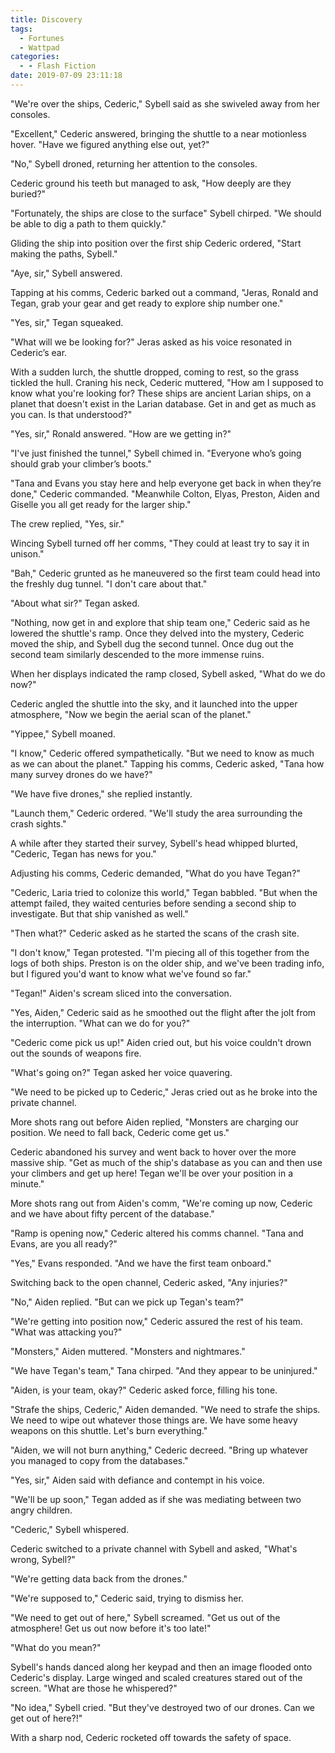 ```yaml
---
title: Discovery
tags:
  - Fortunes
  - Wattpad
categories:
  - - Flash Fiction
date: 2019-07-09 23:11:18
---
```


"We're over the ships, Cederic," Sybell said as she swiveled away from her consoles. 

"Excellent," Cederic answered, bringing the shuttle to a near motionless hover. "Have we figured anything else out, yet?" 

"No," Sybell droned, returning her attention to the consoles. 

Cederic ground his teeth but managed to ask, "How deeply are they buried?"

"Fortunately, the ships are close to the surface" Sybell chirped. "We should be able to dig a path to them quickly.<!-- more -->" 

Gliding the ship into position over the first ship Cederic ordered, "Start making the paths, Sybell." 

"Aye, sir," Sybell answered. 

Tapping at his comms, Cederic barked out a command, "Jeras, Ronald and Tegan, grab your gear and get ready to explore ship number one." 

"Yes, sir," Tegan squeaked. 

"What will we be looking for?" Jeras asked as his voice resonated in Cederic’s ear. 

With a sudden lurch, the shuttle dropped, coming to rest, so the grass tickled the hull. Craning his neck, Cederic muttered, "How am I supposed to know what you're looking for? These ships are ancient Larian ships, on a planet that doesn't exist in the Larian database. Get in and get as much as you can. Is that understood?" 

"Yes, sir," Ronald answered. "How are we getting in?" 

"I've just finished the tunnel," Sybell chimed in. "Everyone who’s going should grab your climber’s boots." 

"Tana and Evans you stay here and help everyone get back in when they’re done," Cederic commanded. "Meanwhile Colton, Elyas, Preston, Aiden and Giselle you all get ready for the larger ship." 

The crew replied, "Yes, sir." 

Wincing Sybell turned off her comms, "They could at least try to say it in unison." 

"Bah," Cederic grunted as he maneuvered so the first team could head into the freshly dug tunnel. "I don't care about that." 

"About what sir?" Tegan asked. 

"Nothing, now get in and explore that ship team one," Cederic said as he lowered the shuttle's ramp. Once they delved into the mystery, Cederic moved the ship, and Sybell dug the second tunnel. Once dug out the second team similarly descended to the more immense ruins. 

When her displays indicated the ramp closed, Sybell asked, "What do we do now?" 

Cederic angled the shuttle into the sky, and it launched into the upper atmosphere, "Now we begin the aerial scan of the planet." 

"Yippee," Sybell moaned. 

"I know," Cederic offered sympathetically. "But we need to know as much as we can about the planet." Tapping his comms, Cederic asked, "Tana how many survey drones do we have?" 

"We have five drones," she replied instantly. 

"Launch them," Cederic ordered. "We'll study the area surrounding the crash sights." 

A while after they started their survey, Sybell's head whipped blurted, "Cederic, Tegan has news for you." 

Adjusting his comms, Cederic demanded, "What do you have Tegan?" 

"Cederic, Laria tried to colonize this world," Tegan babbled. "But when the attempt failed, they waited centuries before sending a second ship to investigate. But that ship vanished as well." 

"Then what?" Cederic asked as he started the scans of the crash site. 

"I don't know," Tegan protested. "I'm piecing all of this together from the logs of both ships. Preston is on the older ship, and we've been trading info, but I figured you'd want to know what we've found so far." 

"Tegan!" Aiden's scream sliced into the conversation. 

"Yes, Aiden," Cederic said as he smoothed out the flight after the jolt from the interruption. "What can we do for you?" 

"Cederic come pick us up!" Aiden cried out, but his voice couldn't drown out the sounds of weapons fire. 

"What's going on?" Tegan asked her voice quavering. 

"We need to be picked up to Cederic," Jeras cried out as he broke into the private channel. 

More shots rang out before Aiden replied, "Monsters are charging our position. We need to fall back, Cederic come get us." 

Cederic abandoned his survey and went back to hover over the more massive ship. "Get as much of the ship's database as you can and then use your climbers and get up here! Tegan we'll be over your position in a minute." 

More shots rang out from Aiden's comm, "We're coming up now, Cederic and we have about fifty percent of the database." 

"Ramp is opening now," Cederic altered his comms channel. "Tana and Evans, are you all ready?" 

"Yes," Evans responded. "And we have the first team onboard." 

Switching back to the open channel, Cederic asked, "Any injuries?" 

"No," Aiden replied. "But can we pick up Tegan's team?" 

"We're getting into position now," Cederic assured the rest of his team. "What was attacking you?" 

"Monsters," Aiden muttered. "Monsters and nightmares." 

"We have Tegan's team," Tana chirped. "And they appear to be uninjured." 

"Aiden, is your team, okay?" Cederic asked force, filling his tone. 

"Strafe the ships, Cederic," Aiden demanded. "We need to strafe the ships. We need to wipe out whatever those things are. We have some heavy weapons on this shuttle.  Let's burn everything." 

"Aiden, we will not burn anything," Cederic decreed. "Bring up whatever you managed to copy from the databases." 

"Yes, sir," Aiden said with defiance and contempt in his voice. 

"We'll be up soon," Tegan added as if she was mediating between two angry children. 

"Cederic," Sybell whispered. 

Cederic switched to a private channel with Sybell and asked, "What's wrong, Sybell?" 

"We're getting data back from the drones." 

"We're supposed to," Cederic said, trying to dismiss her. 

"We need to get out of here," Sybell screamed. "Get us out of the atmosphere! Get us out now before it's too late!" 

"What do you mean?" 

Sybell's hands danced along her keypad and then an image flooded onto Cederic's display. Large winged and scaled creatures stared out of the screen. "What are those he whispered?" 

"No idea," Sybell cried. "But they've destroyed two of our drones. Can we get out of here?!" 

With a sharp nod, Cederic rocketed off towards the safety of space.